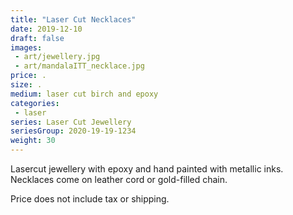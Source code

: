 ```yaml
---
title: "Laser Cut Necklaces"
date: 2019-12-10
draft: false
images:
 - art/jewellery.jpg
 - art/mandalaITT_necklace.jpg
price: . 
size: .
medium: laser cut birch and epoxy
categories:
 - laser
series: Laser Cut Jewellery
seriesGroup: 2020-19-19-1234
weight: 30
---
```


Lasercut jewellery with epoxy and hand painted with metallic inks. Necklaces come on leather cord or gold-filled chain.

Price does not include tax or shipping.